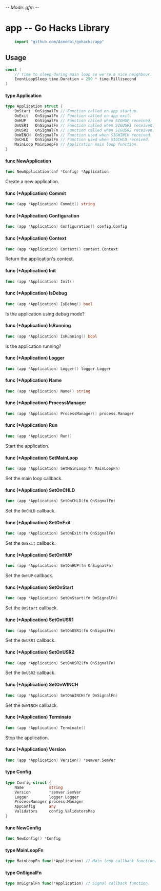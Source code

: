 -*- Mode: gfm -*-

# app -- Go Hacks Library

```go
    import "github.com/Asmodai/gohacks/app"
```

## Usage

```go
const (
	// Time to sleep during main loop so we're a nice neighbour.
	EventLoopSleep time.Duration = 250 * time.Millisecond
)
```

#### type Application

```go
type Application struct {
	OnStart  OnSignalFn // Function called on app startup.
	OnExit   OnSignalFn // Function called on app exit.
	OnHUP    OnSignalFn // Function called when SIGHUP received.
	OnUSR1   OnSignalFn // Function called when SIGUSR1 received.
	OnUSR2   OnSignalFn // Function called when SIGUSR2 received.
	OnWINCH  OnSignalFn // Function used when SIGWINCH received.
	OnCHLD   OnSignalFn // Function used when SIGCHLD received.
	MainLoop MainLoopFn // Application main loop function.
}
```


#### func  NewApplication

```go
func NewApplication(cnf *Config) *Application
```
Create a new application.

#### func (*Application) Commit

```go
func (app *Application) Commit() string
```

#### func (*Application) Configuration

```go
func (app *Application) Configuration() config.Config
```

#### func (*Application) Context

```go
func (app *Application) Context() context.Context
```
Return the application's context.

#### func (*Application) Init

```go
func (app *Application) Init()
```

#### func (*Application) IsDebug

```go
func (app *Application) IsDebug() bool
```
Is the application using debug mode?

#### func (*Application) IsRunning

```go
func (app *Application) IsRunning() bool
```
Is the application running?

#### func (*Application) Logger

```go
func (app *Application) Logger() logger.Logger
```

#### func (*Application) Name

```go
func (app *Application) Name() string
```

#### func (*Application) ProcessManager

```go
func (app *Application) ProcessManager() process.Manager
```

#### func (*Application) Run

```go
func (app *Application) Run()
```
Start the application.

#### func (*Application) SetMainLoop

```go
func (app *Application) SetMainLoop(fn MainLoopFn)
```
Set the main loop callback.

#### func (*Application) SetOnCHLD

```go
func (app *Application) SetOnCHLD(fn OnSignalFn)
```
Set the `OnCHLD` callback.

#### func (*Application) SetOnExit

```go
func (app *Application) SetOnExit(fn OnSignalFn)
```
Set the `OnExit` callback.

#### func (*Application) SetOnHUP

```go
func (app *Application) SetOnHUP(fn OnSignalFn)
```
Set the `OnHUP` callback.

#### func (*Application) SetOnStart

```go
func (app *Application) SetOnStart(fn OnSignalFn)
```
Set the `OnStart` callback.

#### func (*Application) SetOnUSR1

```go
func (app *Application) SetOnUSR1(fn OnSignalFn)
```
Set the `OnUSR1` callback.

#### func (*Application) SetOnUSR2

```go
func (app *Application) SetOnUSR2(fn OnSignalFn)
```
Set the `OnUSR2` callback.

#### func (*Application) SetOnWINCH

```go
func (app *Application) SetOnWINCH(fn OnSignalFn)
```
Set the `OnWINCH` callback.

#### func (*Application) Terminate

```go
func (app *Application) Terminate()
```
Stop the application.

#### func (*Application) Version

```go
func (app *Application) Version() *semver.SemVer
```

#### type Config

```go
type Config struct {
	Name           string
	Version        *semver.SemVer
	Logger         logger.Logger
	ProcessManager process.Manager
	AppConfig      any
	Validators     config.ValidatorsMap
}
```


#### func  NewConfig

```go
func NewConfig() *Config
```

#### type MainLoopFn

```go
type MainLoopFn func(*Application) // Main loop callback function.

```


#### type OnSignalFn

```go
type OnSignalFn func(*Application) // Signal callback function.

```
